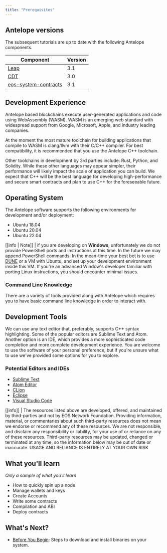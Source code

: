 ```yaml
---
title: "Prerequisites"
---
```


## Antelope versions

The subsequent tutorials are up to date with the following Antelope components.

| Component | Version |
| ------ | ------ |
| [Leap](https://github.com/AntelopeIO/leap) | 3.1 |
| [CDT](https://github.com/AntelopeIO/cdt) | 3.0 |
| [eos-system-contracts](https://github.com/eosnetworkfoundation/eos-system-contracts) | 3.1 |

## Development Experience

Antelope based blockchains execute user-generated applications and code using WebAssembly (WASM). WASM is an emerging web standard with widespread support from Google, Microsoft, Apple, and industry leading companies.

At the moment the most mature toolchain for building applications that compile to WASM is clang/llvm with their C/C++ compiler. For best compatibility, it is recommended that you use the Antelope C++ toolchain.

Other toolchains in development by 3rd parties include: Rust, Python, and Solidity. While these other languages may appear simpler, their performance will likely impact the scale of application you can build. We expect that C++ will be the best language for developing high-performance and secure smart contracts and plan to use C++ for the foreseeable future.

## Operating System

The Antelope software supports the following environments for development and/or deployment:

* Ubuntu 18.04
* Ubuntu 20.04
* Ubuntu 22.04

[[info | Note]]
| if you are developing on __Windows__, unfortunately we do not provide PowerShell ports and instructions at this time. In the future we may append PowerShell commands. In the mean-time your best bet is to use [DUNE](https://github.com/AntelopeIO/DUNE) or a VM with Ubuntu, and set up your development environment inside this VM. If you're an advanced Window's developer familiar with porting Linux instructions, you should encounter minimal issues.

### Command Line Knowledge

There are a variety of tools provided along with Antelope which requires you to have basic command line knowledge in order to interact with.

## Development Tools

We can use any text editor that, preferably, supports C++ syntax highlighting. Some of the popular editors are Sublime Text and Atom. Another option is an IDE, which provides a more sophisticated code completion and more complete development experience. You are welcome to use the software of your personal preference, but if you're unsure what to use we've provided some options for you to explore.

### Potential Editors and IDEs

- [Sublime Text](https://www.sublimetext.com/)
- [Atom Editor](https://atom.io/)
- [CLion](https://www.jetbrains.com/clion/)
- [Eclipse](http://www.eclipse.org/downloads/packages/release/oxygen/1a/eclipse-ide-cc-developers)
- [Visual Studio Code](https://code.visualstudio.com/)

[[info]]
| The resources listed above are developed, offered, and maintained by third-parties and not by EOS Network Foundation. Providing information, material, or commentaries about such third-party resources does not mean we endorse or recommend any of these resources. We are not responsible, and disclaim any responsibility or liability, for your use of or reliance on any of these resources. Third-party resources may be updated, changed or terminated at any time, so the information below may be out of date or inaccurate. USAGE AND RELIANCE IS ENTIRELY AT YOUR OWN RISK

<!-- validate this, or add an alternate IDE for Antelope, if any...
Alternatively, you can try out some community driven IDEs specifically developed for Antelope:

- [EOS Studio](https://www.eosstudio.io/)
-->

## What you'll learn

_Only a sample of what you'll learn_
- How to quickly spin up a node
- Manage wallets and keys
- Create Accounts
- Write some contracts
- Compilation and ABI
- Deploy contracts

## What's Next?
- [Before You Begin](./03_before-you-begin.md): Steps to download and install binaries on your system.
